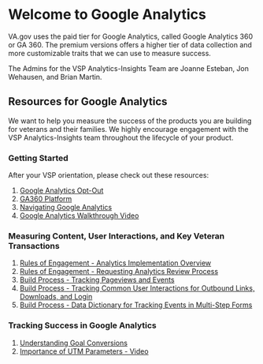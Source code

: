 # Welcome to Google Analytics

VA.gov uses the paid tier for Google Analytics, called Google Analytics 360 or GA 360. The premium versions offers a higher tier of data collection and more customizable traits that we can use to measure success.

The Admins for the VSP Analytics-Insights Team are Joanne Esteban, Jon Wehausen, and Brian Martin.

## Resources for Google Analytics

We want to help you measure the success of the products you are building for veterans and their families. We highly encourage engagement with the VSP Analytics-Insights team throughout the lifecycle of your product.

### Getting Started

After your VSP orientation, please check out these resources:

1. [Google Analytics Opt-Out](https://github.com/department-of-veterans-affairs/va.gov-team/blob/master/platform/analytics/google-analytics/opting-out-google-analytics.md)
2. [GA360 Platform](https://github.com/department-of-veterans-affairs/va.gov-team/blob/master/platform/analytics/google-analytics/ga360-platform.md)
3. [Navigating Google Analytics](https://github.com/department-of-veterans-affairs/va.gov-team/blob/master/platform/analytics/google-analytics/navigating-google-analytics.md)
4. [Google Analytics Walkthrough Video](https://github.com/department-of-veterans-affairs/va.gov-team/blob/master/platform/analytics/google-analytics/google-analytics-walkthrough.md)

### Measuring Content, User Interactions, and  Key Veteran Transactions

1. [Rules of Engagement - Analytics Implementation Overview](https://github.com/department-of-veterans-affairs/va.gov-team/blob/master/platform/analytics/rules-of-engagement-analytics-implementation-qa.md)
2. [Rules of Engagement - Requesting Analytics Review Process](https://github.com/department-of-veterans-affairs/va.gov-team/blob/master/platform/analytics/rules-of-engagement-request-review.md)
3. [Build Process - Tracking Pageviews and Events](https://github.com/department-of-veterans-affairs/va.gov-team/blob/master/platform/analytics/google-analytics/build-process-measuring-pageviews-and-events.md)
4. [Build Process - Tracking Common User Interactions for Outbound Links, Downloads, and Login](https://github.com/department-of-veterans-affairs/va.gov-team/blob/master/platform/analytics/google-analytics/tracking-common-user-actions.md)
5. [Build Process - Data Dictionary for Tracking Events in Multi-Step Forms](https://github.com/department-of-veterans-affairs/va.gov-team/blob/master/platform/analytics/google-analytics/data-dictionary-form-events.md)

### Tracking Success in Google Analytics

1. [Understanding Goal Conversions](https://github.com/department-of-veterans-affairs/va.gov-team/blob/master/platform/analytics/google-analytics/tracking-success-in-analytics.md)
2. [Importance of UTM Parameters - Video](https://drive.google.com/drive/folders/1PCFIkdvz6ptFENxrcw59x23OQ1VdWEH_)

